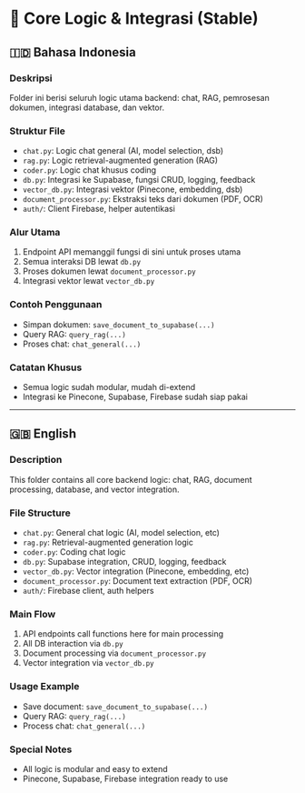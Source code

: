 # 🧠 Core Logic & Integrasi (Stable)

## 🇮🇩 Bahasa Indonesia

### Deskripsi
Folder ini berisi seluruh logic utama backend: chat, RAG, pemrosesan dokumen, integrasi database, dan vektor.

### Struktur File
- `chat.py`: Logic chat general (AI, model selection, dsb)
- `rag.py`: Logic retrieval-augmented generation (RAG)
- `coder.py`: Logic chat khusus coding
- `db.py`: Integrasi ke Supabase, fungsi CRUD, logging, feedback
- `vector_db.py`: Integrasi vektor (Pinecone, embedding, dsb)
- `document_processor.py`: Ekstraksi teks dari dokumen (PDF, OCR)
- `auth/`: Client Firebase, helper autentikasi

### Alur Utama
1. Endpoint API memanggil fungsi di sini untuk proses utama
2. Semua interaksi DB lewat `db.py`
3. Proses dokumen lewat `document_processor.py`
4. Integrasi vektor lewat `vector_db.py`

### Contoh Penggunaan
- Simpan dokumen: `save_document_to_supabase(...)`
- Query RAG: `query_rag(...)`
- Proses chat: `chat_general(...)`

### Catatan Khusus
- Semua logic sudah modular, mudah di-extend
- Integrasi ke Pinecone, Supabase, Firebase sudah siap pakai

---

## 🇬🇧 English

### Description
This folder contains all core backend logic: chat, RAG, document processing, database, and vector integration.

### File Structure
- `chat.py`: General chat logic (AI, model selection, etc)
- `rag.py`: Retrieval-augmented generation logic
- `coder.py`: Coding chat logic
- `db.py`: Supabase integration, CRUD, logging, feedback
- `vector_db.py`: Vector integration (Pinecone, embedding, etc)
- `document_processor.py`: Document text extraction (PDF, OCR)
- `auth/`: Firebase client, auth helpers

### Main Flow
1. API endpoints call functions here for main processing
2. All DB interaction via `db.py`
3. Document processing via `document_processor.py`
4. Vector integration via `vector_db.py`

### Usage Example
- Save document: `save_document_to_supabase(...)`
- Query RAG: `query_rag(...)`
- Process chat: `chat_general(...)`

### Special Notes
- All logic is modular and easy to extend
- Pinecone, Supabase, Firebase integration ready to use 